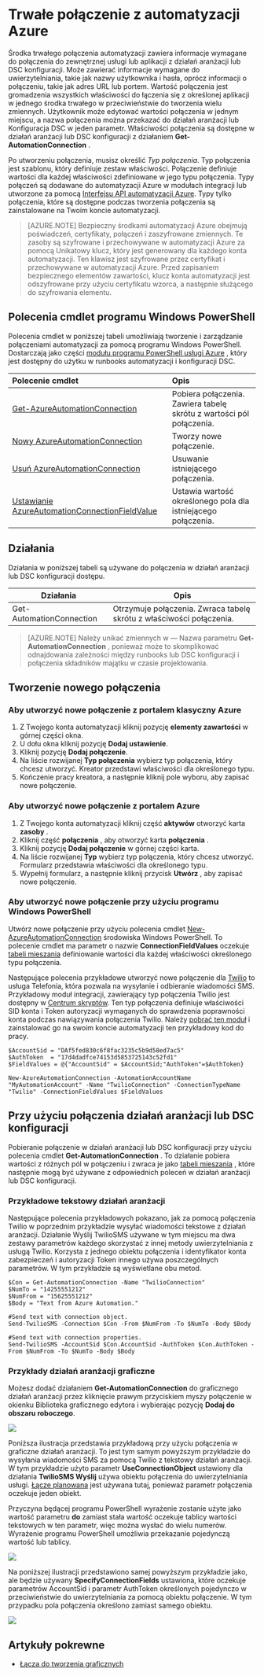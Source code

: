 <properties 
   pageTitle="Trwałe połączenie z automatyzacji Azure | Microsoft Azure"
   description="Trwałe połączenie z automatyzacji Azure zawierają informacje wymagane do połączenia do zewnętrznej usługi lub aplikacji z działań aranżacji lub DSC konfiguracji. W tym artykule wyjaśniono szczegóły połączeń i jak z nimi pracować w tworzeniu zarówno tekstowych i graficznych."
   services="automation"
   documentationCenter=""
   authors="bwren"
   manager="stevenka"
   editor="tysonn" />
<tags 
   ms.service="automation"
   ms.devlang="na"
   ms.topic="article"
   ms.tgt_pltfrm="na"
   ms.workload="infrastructure-services"
   ms.date="01/27/2016"
   ms.author="bwren" />

# <a name="connection-assets-in-azure-automation"></a>Trwałe połączenie z automatyzacji Azure

Środka trwałego połączenia automatyzacji zawiera informacje wymagane do połączenia do zewnętrznej usługi lub aplikacji z działań aranżacji lub DSC konfiguracji. Może zawierać informacje wymagane do uwierzytelniania, takie jak nazwy użytkownika i hasła, oprócz informacji o połączeniu, takie jak adres URL lub portem. Wartość połączenia jest gromadzenia wszystkich właściwości do łączenia się z określonej aplikacji w jednego środka trwałego w przeciwieństwie do tworzenia wielu zmiennych. Użytkownik może edytować wartości połączenia w jednym miejscu, a nazwa połączenia można przekazać do działań aranżacji lub Konfiguracja DSC w jeden parametr. Właściwości połączenia są dostępne w działań aranżacji lub DSC konfiguracji z działaniem **Get-AutomationConnection** .

Po utworzeniu połączenia, musisz określić *Typ połączenia*. Typ połączenia jest szablonu, który definiuje zestaw właściwości. Połączenie definiuje wartości dla każdej właściwości zdefiniowane w jego typu połączenia. Typy połączeń są dodawane do automatyzacji Azure w modułach integracji lub utworzone za pomocą [Interfejsu API automatyzacji Azure](http://msdn.microsoft.com/library/azure/mt163818.aspx). Typy tylko połączenia, które są dostępne podczas tworzenia połączenia są zainstalowane na Twoim koncie automatyzacji.

>[AZURE.NOTE] Bezpieczny środkami automatyzacji Azure obejmują poświadczeń, certyfikaty, połączeń i zaszyfrowane zmiennych. Te zasoby są szyfrowane i przechowywane w automatyzacji Azure za pomocą Unikatowy klucz, który jest generowany dla każdego konta automatyzacji. Ten klawisz jest szyfrowane przez certyfikat i przechowywane w automatyzacji Azure. Przed zapisaniem bezpiecznego elementów zawartości, klucz konta automatyzacji jest odszyfrowane przy użyciu certyfikatu wzorca, a następnie służącego do szyfrowania elementu.

## <a name="windows-powershell-cmdlets"></a>Polecenia cmdlet programu Windows PowerShell

Polecenia cmdlet w poniższej tabeli umożliwiają tworzenie i zarządzanie połączeniami automatyzacji za pomocą programu Windows PowerShell. Dostarczają jako części [modułu programu PowerShell usługi Azure](../powershell-install-configure.md) , który jest dostępny do użytku w runbooks automatyzacji i konfiguracji DSC.

|Polecenie cmdlet|Opis|
|:---|:---|
|[Get-AzureAutomationConnection](http://msdn.microsoft.com/library/dn921828.aspx)|Pobiera połączenia. Zawiera tabelę skrótu z wartości pól połączenia.|
|[Nowy AzureAutomationConnection](http://msdn.microsoft.com/library/dn921825.aspx)|Tworzy nowe połączenie.|
|[Usuń AzureAutomationConnection](http://msdn.microsoft.com/library/dn921827.aspx)|Usuwanie istniejącego połączenia.|
|[Ustawianie AzureAutomationConnectionFieldValue](http://msdn.microsoft.com/library/dn921826.aspx)|Ustawia wartość określonego pola dla istniejącego połączenia.|

## <a name="activities"></a>Działania

Działania w poniższej tabeli są używane do połączenia w działań aranżacji lub DSC konfiguracji dostępu.

|Działania|Opis|
|---|---|
|Get-AutomationConnection|Otrzymuje połączenia. Zwraca tabelę skrótu z właściwości połączenia.|

>[AZURE.NOTE] Należy unikać zmiennych w — Nazwa parametru **Get-AutomationConnection** , ponieważ może to skomplikować odnajdowania zależności między runbooks lub DSC konfiguracji i połączenia składników majątku w czasie projektowania.

## <a name="creating-a-new-connection"></a>Tworzenie nowego połączenia

### <a name="to-create-a-new-connection-with-the-azure-classic-portal"></a>Aby utworzyć nowe połączenie z portalem klasyczny Azure

1. Z Twojego konta automatyzacji kliknij pozycję **elementy zawartości** w górnej części okna.
1. U dołu okna kliknij pozycję **Dodaj ustawienie**.
1. Kliknij pozycję **Dodaj połączenie**.
2. Na liście rozwijanej **Typ połączenia** wybierz typ połączenia, który chcesz utworzyć.  Kreator przedstawi właściwości dla określonego typu.
1. Kończenie pracy kreatora, a następnie kliknij pole wyboru, aby zapisać nowe połączenie.


### <a name="to-create-a-new-connection-with-the-azure-portal"></a>Aby utworzyć nowe połączenie z portalem Azure

1. Z Twojego konta automatyzacji kliknij część **aktywów** otworzyć karta **zasoby** .
1. Kliknij część **połączenia** , aby otworzyć karta **połączenia** .
1. Kliknij pozycję **Dodaj połączenie** w górnej części karta.
2. Na liście rozwijanej **Typ** wybierz typ połączenia, który chcesz utworzyć. Formularz przedstawia właściwości dla określonego typu.
1. Wypełnij formularz, a następnie kliknij przycisk **Utwórz** , aby zapisać nowe połączenie.



### <a name="to-create-a-new-connection-with-windows-powershell"></a>Aby utworzyć nowe połączenie przy użyciu programu Windows PowerShell

Utwórz nowe połączenie przy użyciu polecenia cmdlet [New-AzureAutomationConnection](http://msdn.microsoft.com/library/dn921825.aspx) środowiska Windows PowerShell. To polecenie cmdlet ma parametr o nazwie **ConnectionFieldValues** oczekuje [tabeli mieszania](http://technet.microsoft.com/library/hh847780.aspx) definiowanie wartości dla każdej właściwości określonego typu połączenia.


Następujące polecenia przykładowe utworzyć nowe połączenie dla [Twilio](http://www.twilio.com) to usługa Telefonia, która pozwala na wysyłanie i odbieranie wiadomości SMS.  Przykładowy moduł integracji, zawierający typ połączenia Twilio jest dostępny w [Centrum skryptów](http://gallery.technet.microsoft.com/scriptcenter/Twilio-PowerShell-Module-8a8bfef8).  Ten typ połączenia definiuje właściwości SID konta i Token autoryzacji wymaganych do sprawdzenia poprawności konta podczas nawiązywania połączenia Twilio.  Należy [pobrać ten moduł](http://gallery.technet.microsoft.com/scriptcenter/Twilio-PowerShell-Module-8a8bfef8) i zainstalować go na swoim koncie automatyzacji ten przykładowy kod do pracy.

    $AccountSid = "DAf5fed830c6f8fac3235c5b9d58ed7ac5"
    $AuthToken  = "17d4dadfce74153d5853725143c52fd1"
    $FieldValues = @{"AccountSid" = $AccountSid;"AuthToken"=$AuthToken}

    New-AzureAutomationConnection -AutomationAccountName "MyAutomationAccount" -Name "TwilioConnection" -ConnectionTypeName "Twilio" -ConnectionFieldValues $FieldValues


## <a name="using-a-connection-in-a-runbook-or-dsc-configuration"></a>Przy użyciu połączenia działań aranżacji lub DSC konfiguracji

Pobieranie połączenie w działań aranżacji lub DSC konfiguracji przy użyciu polecenia cmdlet **Get-AutomationConnection** .  To działanie pobiera wartości z różnych pól w połączeniu i zwraca je jako [tabeli mieszania](http://go.microsoft.com/fwlink/?LinkID=324844) , które następnie mogą być używane z odpowiednich poleceń w działań aranżacji lub DSC konfiguracji.

### <a name="textual-runbook-sample"></a>Przykładowe tekstowy działań aranżacji
Następujące polecenia przykładowych pokazano, jak za pomocą połączenia Twilio w poprzednim przykładzie wysyłać wiadomości tekstowe z działań aranżacji.  Działanie Wyślij TwilioSMS używane w tym miejscu ma dwa zestawy parametrów każdego skorzystać z innej metody uwierzytelniania z usługą Twilio.  Korzysta z jednego obiektu połączenia i identyfikator konta zabezpieczeń i autoryzacji Token innego używa poszczególnych parametrów.  W tym przykładzie są wyświetlane obu metod.

    $Con = Get-AutomationConnection -Name "TwilioConnection"
    $NumTo = "14255551212"
    $NumFrom = "15625551212"
    $Body = "Text from Azure Automation."

    #Send text with connection object.
    Send-TwilioSMS -Connection $Con -From $NumFrom -To $NumTo -Body $Body

    #Send text with connection properties.
    Send-TwilioSMS -AccountSid $Con.AccountSid -AuthToken $Con.AuthToken -From $NumFrom -To $NumTo -Body $Body

### <a name="graphical-runbook-samples"></a>Przykłady działań aranżacji graficzne

Możesz dodać działaniem **Get-AutomationConnection** do graficznego działań aranżacji przez kliknięcie prawym przyciskiem myszy połączenie w okienku Biblioteka graficznego edytora i wybierając pozycję **Dodaj do obszaru roboczego**.

![](media/automation-connections/connection-add-canvas.png)

Poniższa ilustracja przedstawia przykładową przy użyciu połączenia w graficzne działań aranżacji.  To jest tym samym powyższym przykładzie do wysyłania wiadomości SMS za pomocą Twilio z tekstowy działań aranżacji.  W tym przykładzie użyto parametr **UseConnectionObject** ustawiony dla działania **TwilioSMS Wyślij** używa obiektu połączenia do uwierzytelniania usługi.  [Łącze planowana](automation-graphical-authoring-intro.md#links-and-workflow) jest używana tutaj, ponieważ parametr połączenia oczekuje jeden obiekt.

Przyczyna będącej programu PowerShell wyrażenie zostanie użyte jako wartość parametru **do** zamiast stała wartość oczekuje tablicy wartości tekstowych w ten parametr, więc można wysłać do wielu numerów.  Wyrażenie programu PowerShell umożliwia przekazanie pojedynczą wartość lub tablicy.

![](media/automation-connections/get-connection-object.png)

Na poniższej ilustracji przedstawiono samej powyższym przykładzie jako, ale będzie używany **SpecifyConnectionFields** ustawiona, które oczekuje parametrów AccountSid i parametr AuthToken określonych pojedynczo w przeciwieństwie do uwierzytelniania za pomocą obiektu połączenie.  W tym przypadku pola połączenia określono zamiast samego obiektu.  

![](media/automation-connections/get-connection-properties.png)



## <a name="related-articles"></a>Artykuły pokrewne

- [Łącza do tworzenia graficznych](automation-graphical-authoring-intro.md#links-and-workflow)
 
